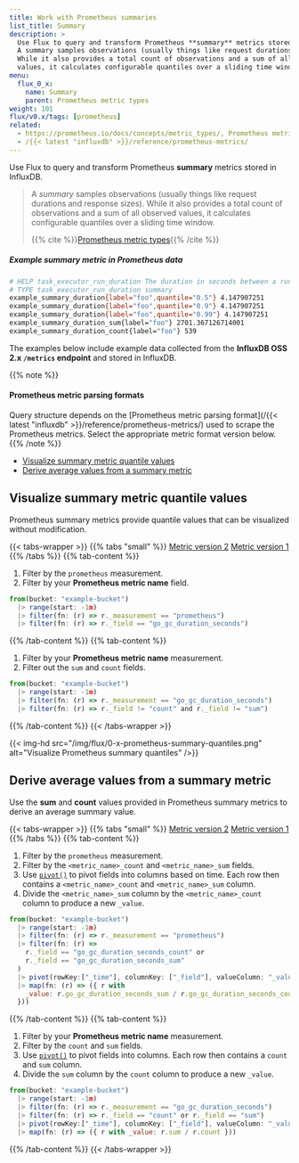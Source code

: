 ```yaml
---
title: Work with Prometheus summaries
list_title: Summary
description: >
  Use Flux to query and transform Prometheus **summary** metrics stored in InfluxDB.
  A summary samples observations (usually things like request durations and response sizes).
  While it also provides a total count of observations and a sum of all observed
  values, it calculates configurable quantiles over a sliding time window.
menu:
  flux_0_x:
    name: Summary
    parent: Prometheus metric types
weight: 101
flux/v0.x/tags: [prometheus]
related:
  - https://prometheus.io/docs/concepts/metric_types/, Prometheus metric types
  - /{{< latest "influxdb" >}}/reference/prometheus-metrics/
---
```


Use Flux to query and transform Prometheus **summary** metrics stored in InfluxDB.

> A _summary_ samples observations (usually things like request durations and response sizes).
> While it also provides a total count of observations and a sum of all observed
> values, it calculates configurable quantiles over a sliding time window.
>
> {{% cite %}}[Prometheus metric types](https://prometheus.io/docs/concepts/metric_types/#summary){{% /cite %}}

##### Example summary metric in Prometheus data
```sh
# HELP task_executor_run_duration The duration in seconds between a run starting and finishing.
# TYPE task_executor_run_duration summary
example_summary_duration{label="foo",quantile="0.5"} 4.147907251
example_summary_duration{label="foo",quantile="0.9"} 4.147907251
example_summary_duration{label="foo",quantile="0.99"} 4.147907251
example_summary_duration_sum{label="foo"} 2701.367126714001
example_summary_duration_count{label="foo"} 539
```

The examples below include example data collected from the **InfluxDB OSS 2.x `/metrics` endpoint**
and stored in InfluxDB.

{{% note %}}
#### Prometheus metric parsing formats
Query structure depends on the [Prometheus metric parsing format](/{{< latest "influxdb" >}}/reference/prometheus-metrics/)
used to scrape the Prometheus metrics.
Select the appropriate metric format version below.
{{% /note %}}

- [Visualize summary metric quantile values](#visualize-summary-metric-quantile-values)  
- [Derive average values from a summary metric](#derive-average-values-from-a-summary-metric)

## Visualize summary metric quantile values
Prometheus summary metrics provide quantile values that can be visualized without modification.

{{< tabs-wrapper >}}
{{% tabs "small" %}}
[Metric version 2](#)
[Metric version 1](#)
{{% /tabs %}}
{{% tab-content %}}

1.  Filter by the `prometheus` measurement.
2.  Filter by your **Prometheus metric name** field.

```js
from(bucket: "example-bucket")
  |> range(start: -1m)
  |> filter(fn: (r) => r._measurement == "prometheus")
  |> filter(fn: (r) => r._field == "go_gc_duration_seconds")
```
{{% /tab-content %}}
{{% tab-content %}}

1.  Filter by your **Prometheus metric name** measurement.
2.  Filter out the `sum` and `count` fields.

```js
from(bucket: "example-bucket")
  |> range(start: -1m)
  |> filter(fn: (r) => r._measurement == "go_gc_duration_seconds")
  |> filter(fn: (r) => r._field != "count" and r._field != "sum")
```
{{% /tab-content %}}
{{< /tabs-wrapper >}}

{{< img-hd src="/img/flux/0-x-prometheus-summary-quantiles.png" alt="Visualize Prometheus summary quantiles" />}}

## Derive average values from a summary metric
Use the **sum** and **count** values provided in Prometheus summary metrics to
derive an average summary value.

{{< tabs-wrapper >}}
{{% tabs "small" %}}
[Metric version 2](#)
[Metric version 1](#)
{{% /tabs %}}
{{% tab-content %}}

1.  Filter by the `prometheus` measurement.
2.  Filter by the `<metric_name>_count` and `<metric_name>_sum` fields.
3.  Use [`pivot()`](/flux/v0.x/stdlib/universe/pivot/) to pivot fields into
    columns based on time. Each row then contains a `<metric_name>_count` and
    `<metric_name>_sum` column.
4.  Divide the `<metric_name>_sum` column by the `<metric_name>_count` column to
    produce a new `_value`.

```js
from(bucket: "example-bucket")
  |> range(start: -1m)
  |> filter(fn: (r) => r._measurement == "prometheus")
  |> filter(fn: (r) =>
    r._field == "go_gc_duration_seconds_count" or
    r._field == "go_gc_duration_seconds_sum"
  )
  |> pivot(rowKey:["_time"], columnKey: ["_field"], valueColumn: "_value")
  |> map(fn: (r) => ({ r with
    _value: r.go_gc_duration_seconds_sum / r.go_gc_duration_seconds_count
  }))
```
{{% /tab-content %}}
{{% tab-content %}}

1.  Filter by your **Prometheus metric name** measurement.
2.  Filter by the `count` and `sum` fields.
3.  Use [`pivot()`](/flux/v0.x/stdlib/universe/pivot/) to pivot fields into columns.
    Each row then contains a `count` and `sum` column.
4.  Divide the `sum` column by the `count` column to produce a new `_value`.

```js
from(bucket: "example-bucket")
  |> range(start: -1m)
  |> filter(fn: (r) => r._measurement == "go_gc_duration_seconds")
  |> filter(fn: (r) => r._field == "count" or r._field == "sum")
  |> pivot(rowKey:["_time"], columnKey: ["_field"], valueColumn: "_value")
  |> map(fn: (r) => ({ r with _value: r.sum / r.count }))
```
{{% /tab-content %}}
{{< /tabs-wrapper >}}